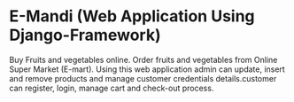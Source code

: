 # E-Mandi (Web Application Using Django-Framework)
Buy Fruits and vegetables online. Order fruits and vegetables from Online Super Market (E-mart). Using this web application admin can update, insert and remove products and manage customer credentials details.customer can register, login, manage cart and check-out process.
